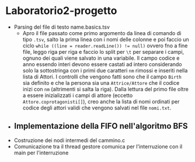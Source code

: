 # Laboratorio2-progetto
- Parsing del file di testo name.basics.tsv
  - Apro il file passato come primo argomento da linea di comando di tipo `.tsv`, salto la prima linea con i nomi delle colonne e poi faccio un ciclo `while ((line = reader.readLine()) != null)` ovvero fno a fine file, leggo riga per riga e faccio lo split per `\t` per separare i campi, ognuno dei quali viene salvato in una variabile. Il campo codice e anno essendo interi devono essere castati ad intero considerando solo la sottostringa con i primi due caratteri `nm` rimossi e inseriti nella lista di Attori. I controlli che vengono fatti sono che il campo `Birth` sia definito e che la persona sia una `Attrice/Attore` che il codice inizi con `nm` (altrimenti si salta la riga). Dalla lettura del primo file oltre a essere inizializzati i campi di attore (eccetto `Attore.coprotagonisti[]`), creo anche la lista di nomi ordinati per codice degli attori validi che vengono salvati nel file `nomi.txt`.
- Implementazione della FIFO nell'algoritmo BFS
  - 
- Costruzione dei nodi intermedi del cammino.c
- Comunicazione tra il thread gestore comunica per l'interruzione con il main per l'interruzione 
